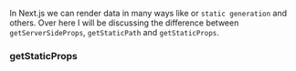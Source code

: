 
In Next.js we can render data in many ways like  or `static generation` and others.
Over here I will be discussing the difference between `getServerSideProps`, `getStaticPath` and `getStaticProps`.

### getStaticProps



 